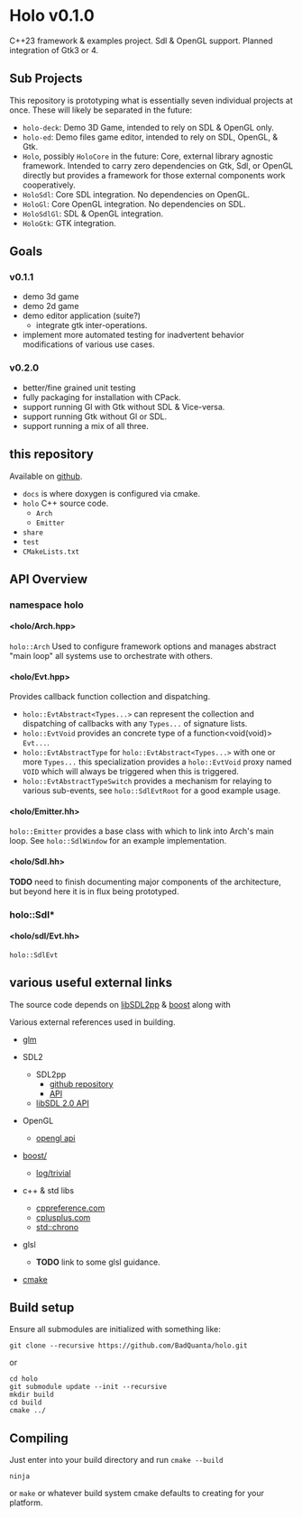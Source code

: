 # Holo v0.1.0

C++23 framework & examples project. Sdl & OpenGL support. Planned integration of Gtk3 or 4.

## Sub Projects

This repository is prototyping what is essentially seven individual projects at once.
These will likely be separated in the future:

* `holo-deck`: Demo 3D Game, intended to rely on SDL & OpenGL only.
* `holo-ed`: Demo files game editor, intended to rely on SDL, OpenGL, & Gtk.
* `Holo`, possibly `HoloCore` in the future: Core, external library agnostic framework.  Intended to carry zero dependencies on Gtk, Sdl, or OpenGL directly but provides a framework for those external components work cooperatively.
* `HoloSdl`: Core SDL integration. No dependencies on OpenGL.
* `HoloGl`: Core OpenGL integration. No dependencies on SDL.
* `HoloSdlGl`: SDL & OpenGL integration.
* `HoloGtk`: GTK integration.

## Goals

### v0.1.1

* demo 3d game
* demo 2d game
* demo editor application (suite?)
  * integrate gtk inter-operations.
* implement more automated testing for
inadvertent behavior modifications of various use cases.

### v0.2.0

* better/fine grained unit testing
* fully packaging for installation with CPack.
* support running Gl with Gtk without SDL & Vice-versa.
* support running Gtk without Gl or SDL.
* support running a mix of all three.

## this repository

[HOLO_GITHUB]:https://github.com/BadQuanta/holo

  Available on [github][HOLO_GITHUB].

* `docs` is where doxygen is configured via cmake.
* `holo` C++ source code.
  * `Arch`
  * `Emitter`
* `share`
* `test`
* `CMakeLists.txt`

## API Overview

### namespace holo

#### &lt;holo/Arch.hpp&gt;

  `holo::Arch` Used to configure framework options and manages abstract "main loop" all systems use to orchestrate with others.

#### &lt;holo/Evt.hpp&gt;

  Provides callback function collection and dispatching.

* `holo::EvtAbstract<Types...>` can represent the collection and dispatching of callbacks with any `Types...` of signature lists.
* `holo::EvtVoid` provides an concrete type of a function<void(void)> `Evt...`.
* `holo::EvtAbstractType` for `holo::EvtAbstract<Types...>` with one or more `Types...` this
specialization provides a `holo::EvtVoid` proxy named `VOID` which will always be triggered when this is triggered.
* `holo::EvtAbstractTypeSwitch` provides a mechanism for relaying to various sub-events, see `holo::SdlEvtRoot` for a good example usage.

#### &lt;holo/Emitter.hh&gt;

`holo::Emitter` provides a base class with which to link into Arch's main loop. See `holo::SdlWindow` for an example implementation.

#### &lt;holo/Sdl.hh&gt;

__TODO__ need to finish documenting major components of the architecture, but beyond here it
is in flux being prototyped.

### holo::Sdl*

#### &lt;holo/sdl/Evt.hh&gt;

`holo::SdlEvt`

## various useful external links

The source code depends on [libSDL2pp][libSDL2pp] & [boost][boost] along with

Various external references used in building.

[boost]:https://github.com/boostorg/boost
[boost_log_trivial]:https://www.boost.org/doc/libs/1_75_0/libs/log/doc/html/log/tutorial.html
[glm]:https://github.com/g-truc/glm
[libSDL2pp]:https://github.com/libSDL2pp/libSDL2pp
[libSDL2pp_API]:https://sdl2pp.amdmi3.ru/
[libSDL2_API]:https://wiki.libsdl.org/SDL2/CategoryAPI

* [glm][glm]
* SDL2
  * SDL2pp
    * [github repository][libSDL2pp]
    * [API][libSDL2pp_API]
  * [libSDL 2.0 API][libSDL2_API]
* OpenGL
  * [opengl api](https://registry.khronos.org/OpenGL-Refpages/gl4/html/index.php)
* [boost/][boost]

  * [log/trivial][boost_log_trivial]
* c++ & std libs
  * [cppreference.com](https://en.cppreference.com/w/cpp)
  * [cplusplus.com](https://cplusplus.com/)
  * [std::chrono](https://cplusplus.com/reference/chrono/)
* glsl
  * __TODO__ link to some glsl guidance.

* [cmake](https://cmake.org/cmake/help/v3.24/manual/cmake-commands.7.html)

## Build setup

Ensure all submodules are initialized with something like:

    git clone --recursive https://github.com/BadQuanta/holo.git

or

    cd holo
    git submodule update --init --recursive
    mkdir build
    cd build
    cmake ../

## Compiling

Just enter into your build directory and run `cmake --build`

    ninja

or `make` or whatever build system cmake defaults to creating for your platform.

